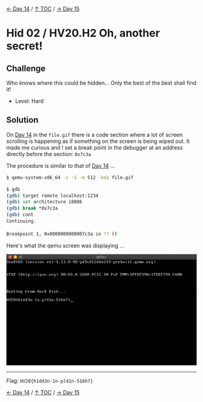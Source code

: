 [← Day 14](../day14/) / [↑ TOC](../README.md) / [→ Day 15](../day15/)


# Hid 02 / HV20.H2 Oh, another secret!


## Challenge

<!-- ...10....:...20....:...30....:...40....:...50....:...60....:...70....:. -->
Who knows where this could be hidden... Only the best of the best shall find it!

* Level: Hard



## Solution

On [Day 14](../day14) in the `file.gif` there is a code section where a lot of
screen scrolling is happening as if something on the screen is being wiped out.
It made me curious and I set a break point in the debugger at an address
directly before the section: `0x7c3a`

The procedure is similar to that of [Day 14](../day14) … 

```sh
$ qemu-system-x86_64 -s -S -m 512 -hda file.gif
```

```sh
$ gdb
(gdb) target remote localhost:1234
(gdb) set architecture i8086
(gdb) break *0x7c3a
(gdb) cont
Continuing.

Breakpoint 1, 0x0000000000007c3a in ?? ()
```

Here's what the qemu screen was displaying …

![](screenshot_hidden2.png)

--------------------------------------------------------------------------------

Flag: `HV20{h1dd3n-1n-pl41n-516h7}`

[← Day 14](../day14/) / [↑ TOC](../README.md) / [→ Day 15](../day15/)
